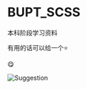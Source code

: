 # BUPT_SCSS
本科阶段学习资料

有用的话可以给一个⭐

😋

![Suggestion](https://github.com/user-attachments/assets/beaf7742-d2ad-4827-92d5-d28ac821137d)
